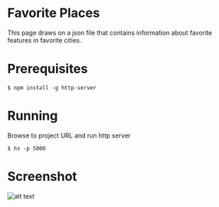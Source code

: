 # Favorite Places

This page draws on a json file that contains information about favorite features in favorite cities.

# Prerequisites

```$ npm install -g http-server```

# Running

Browse to project URL and run http server

```$ hs -p 5000```

# Screenshot

![alt text](https://user-images.githubusercontent.com/47956811/56627538-e0944e80-660b-11e9-9fc2-de8968c63f0d.png "Screen capture of Favorite Places")